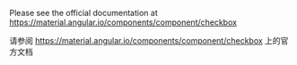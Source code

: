 Please see the official documentation at <https://material.angular.io/components/component/checkbox>

请参阅 <https://material.angular.io/components/component/checkbox> 上的官方文档
